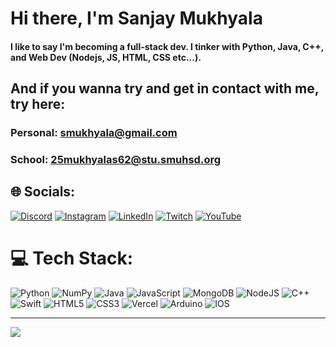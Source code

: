 # Hi there, I'm **Sanjay Mukhyala**
#### I like to say I'm becoming a full-stack dev. I tinker with Python, Java, C++, and Web Dev (Nodejs, JS, HTML, CSS etc...).

## And if you wanna try and get in contact with me, try here:
### Personal: [smukhyala@gmail.com](https://mail.google.com/mail/?view=cm&fs=1&to=smukhyala@gmail.com)
### School: [25mukhyalas62@stu.smuhsd.org](https://mail.google.com/mail/?view=cm&fs=1&to=25mukhyalas62@stu.smuhsd.org)

## 🌐 Socials:
[![Discord](https://img.shields.io/badge/Discord-%237289DA.svg?logo=discord&logoColor=white)](https://discord.gg/sanj) [![Instagram](https://img.shields.io/badge/Instagram-%23E4405F.svg?logo=Instagram&logoColor=white)](https://instagram.com/sanjay.mukhyala) [![LinkedIn](https://img.shields.io/badge/LinkedIn-%230077B5.svg?logo=linkedin&logoColor=white)](https://linkedin.com/in/smukhyala) [![Twitch](https://img.shields.io/badge/Twitch-%239146FF.svg?logo=Twitch&logoColor=white)](https://twitch.tv/indopol) [![YouTube](https://img.shields.io/badge/YouTube-%23FF0000.svg?logo=YouTube&logoColor=white)](https://youtube.com/@smukhyala) 

# 💻 Tech Stack:
![Python](https://img.shields.io/badge/python-3670A0?style=for-the-badge&logo=python&logoColor=ffdd54) ![NumPy](https://img.shields.io/badge/numpy-%23013243.svg?style=for-the-badge&logo=numpy&logoColor=white) ![Java](https://img.shields.io/badge/java-%23ED8B00.svg?style=for-the-badge&logo=java&logoColor=white) ![JavaScript](https://img.shields.io/badge/javascript-%23323330.svg?style=for-the-badge&logo=javascript&logoColor=%23F7DF1E) ![MongoDB](https://img.shields.io/badge/MongoDB-%234ea94b.svg?style=for-the-badge&logo=mongodb&logoColor=white) ![NodeJS](https://img.shields.io/badge/node.js-6DA55F?style=for-the-badge&logo=node.js&logoColor=white) ![C++](https://img.shields.io/badge/c++-%2300599C.svg?style=for-the-badge&logo=c%2B%2B&logoColor=white) ![Swift](https://img.shields.io/badge/swift-F54A2A?style=for-the-badge&logo=swift&logoColor=white) ![HTML5](https://img.shields.io/badge/html5-%23E34F26.svg?style=for-the-badge&logo=html5&logoColor=white) ![CSS3](https://img.shields.io/badge/css3-%231572B6.svg?style=for-the-badge&logo=css3&logoColor=white) ![Vercel](https://img.shields.io/badge/vercel-%23000000.svg?style=for-the-badge&logo=vercel&logoColor=white) ![Arduino](https://img.shields.io/badge/-Arduino-00979D?style=for-the-badge&logo=Arduino&logoColor=white) ![IOS](https://img.shields.io/badge/IOS-%2320232a.svg?style=for-the-badge&logo=apple&logoColor=white)

---
[![](https://visitcount.itsvg.in/api?id=smukhyala&icon=0&color=0)](https://visitcount.itsvg.in)

<!-- Proudly created with GPRM ( https://gprm.itsvg.in ) -->
